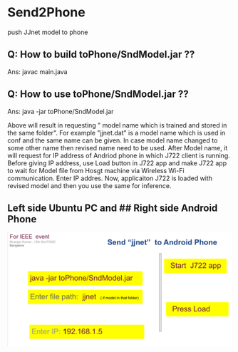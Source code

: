 # Send2Phone
push  JJnet model to phone

## Q: How to build toPhone/SndModel.jar ??

Ans: javac main.java


##  Q: How to use toPhone/SndModel.jar ??

Ans: java -jar  toPhone/SndModel.jar

Above will result in requesting " model name which is trained and stored in the same folder".  For example "jjnet.dat" is a model name which is used in conf and the same name can be given. In case model name changed to some other name then revised name need to be used.  After Model name, it will request for IP address of  Andriod phone in which  J722 client is running.  Before giving IP address, use Load button in J722 app and make J722 app to wait for Model file from Hosgt machine via Wireless Wi-Fi communication.  Enter IP addres.  Now, applicaiton J722 is loaded with revised model and then you use the same for inference.

 ##  Left side Ubuntu PC  and                       ## Right side Android Phone
 
![GitHub Logo](https://github.com/DLinIoTedge/Send2Phone/blob/master/63.png)


